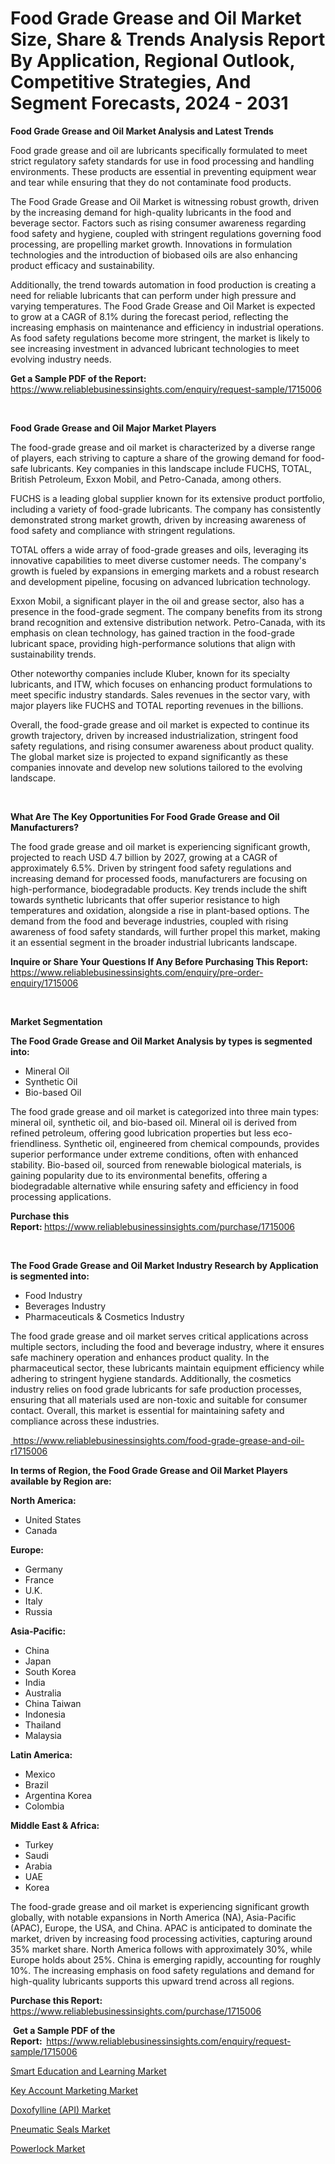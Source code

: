 <p><h1>Food Grade Grease and Oil Market Size, Share & Trends Analysis Report By Application, Regional Outlook, Competitive Strategies, And Segment Forecasts, 2024 - 2031</h1></p><p><strong>Food Grade Grease and Oil Market Analysis and Latest Trends</strong></p>
<p><p>Food grade grease and oil are lubricants specifically formulated to meet strict regulatory safety standards for use in food processing and handling environments. These products are essential in preventing equipment wear and tear while ensuring that they do not contaminate food products.</p><p>The Food Grade Grease and Oil Market is witnessing robust growth, driven by the increasing demand for high-quality lubricants in the food and beverage sector. Factors such as rising consumer awareness regarding food safety and hygiene, coupled with stringent regulations governing food processing, are propelling market growth. Innovations in formulation technologies and the introduction of biobased oils are also enhancing product efficacy and sustainability.</p><p>Additionally, the trend towards automation in food production is creating a need for reliable lubricants that can perform under high pressure and varying temperatures. The Food Grade Grease and Oil Market is expected to grow at a CAGR of 8.1% during the forecast period, reflecting the increasing emphasis on maintenance and efficiency in industrial operations. As food safety regulations become more stringent, the market is likely to see increasing investment in advanced lubricant technologies to meet evolving industry needs.</p></p>
<p><strong>Get a Sample PDF of the Report:&nbsp;</strong> <a href="https://www.reliablebusinessinsights.com/enquiry/request-sample/1715006?utm_campaign=39&utm_medium=2&utm_source=Github&utm_content=ia&utm_term=23102024&utm_id=food-grade-grease-and-oil">https://www.reliablebusinessinsights.com/enquiry/request-sample/1715006</a></p>
<p>&nbsp;</p>
<p><strong>Food Grade Grease and Oil Major Market Players</strong></p>
<p><p>The food-grade grease and oil market is characterized by a diverse range of players, each striving to capture a share of the growing demand for food-safe lubricants. Key companies in this landscape include FUCHS, TOTAL, British Petroleum, Exxon Mobil, and Petro-Canada, among others.</p><p>FUCHS is a leading global supplier known for its extensive product portfolio, including a variety of food-grade lubricants. The company has consistently demonstrated strong market growth, driven by increasing awareness of food safety and compliance with stringent regulations.</p><p>TOTAL offers a wide array of food-grade greases and oils, leveraging its innovative capabilities to meet diverse customer needs. The company's growth is fueled by expansions in emerging markets and a robust research and development pipeline, focusing on advanced lubrication technology.</p><p>Exxon Mobil, a significant player in the oil and grease sector, also has a presence in the food-grade segment. The company benefits from its strong brand recognition and extensive distribution network. Petro-Canada, with its emphasis on clean technology, has gained traction in the food-grade lubricant space, providing high-performance solutions that align with sustainability trends.</p><p>Other noteworthy companies include Kluber, known for its specialty lubricants, and ITW, which focuses on enhancing product formulations to meet specific industry standards. Sales revenues in the sector vary, with major players like FUCHS and TOTAL reporting revenues in the billions.</p><p>Overall, the food-grade grease and oil market is expected to continue its growth trajectory, driven by increased industrialization, stringent food safety regulations, and rising consumer awareness about product quality. The global market size is projected to expand significantly as these companies innovate and develop new solutions tailored to the evolving landscape.</p></p>
<p>&nbsp;</p>
<p><strong>What Are The Key Opportunities For Food Grade Grease and Oil Manufacturers?</strong></p>
<p><p>The food grade grease and oil market is experiencing significant growth, projected to reach USD 4.7 billion by 2027, growing at a CAGR of approximately 6.5%. Driven by stringent food safety regulations and increasing demand for processed foods, manufacturers are focusing on high-performance, biodegradable products. Key trends include the shift towards synthetic lubricants that offer superior resistance to high temperatures and oxidation, alongside a rise in plant-based options. The demand from the food and beverage industries, coupled with rising awareness of food safety standards, will further propel this market, making it an essential segment in the broader industrial lubricants landscape.</p></p>
<p><strong>Inquire or Share Your Questions If Any Before Purchasing This Report:</strong> <a href="https://www.reliablebusinessinsights.com/enquiry/pre-order-enquiry/1715006?utm_campaign=39&utm_medium=2&utm_source=Github&utm_content=ia&utm_term=23102024&utm_id=food-grade-grease-and-oil">https://www.reliablebusinessinsights.com/enquiry/pre-order-enquiry/1715006</a></p>
<p>&nbsp;</p>
<p><strong>Market Segmentation</strong></p>
<p><strong>The Food Grade Grease and Oil Market Analysis by types is segmented into:</strong></p>
<p><ul><li>Mineral Oil</li><li>Synthetic Oil</li><li>Bio-based Oil</li></ul></p>
<p><p>The food grade grease and oil market is categorized into three main types: mineral oil, synthetic oil, and bio-based oil. Mineral oil is derived from refined petroleum, offering good lubrication properties but less eco-friendliness. Synthetic oil, engineered from chemical compounds, provides superior performance under extreme conditions, often with enhanced stability. Bio-based oil, sourced from renewable biological materials, is gaining popularity due to its environmental benefits, offering a biodegradable alternative while ensuring safety and efficiency in food processing applications.</p></p>
<p><strong>Purchase this Report:&nbsp;</strong><a href="https://www.reliablebusinessinsights.com/purchase/1715006?utm_campaign=39&utm_medium=2&utm_source=Github&utm_content=ia&utm_term=23102024&utm_id=food-grade-grease-and-oil">https://www.reliablebusinessinsights.com/purchase/1715006</a></p>
<p>&nbsp;</p>
<p><strong>The Food Grade Grease and Oil Market Industry Research by Application is segmented into:</strong></p>
<p><ul><li>Food Industry</li><li>Beverages Industry</li><li>Pharmaceuticals & Cosmetics Industry</li></ul></p>
<p><p>The food grade grease and oil market serves critical applications across multiple sectors, including the food and beverage industry, where it ensures safe machinery operation and enhances product quality. In the pharmaceutical sector, these lubricants maintain equipment efficiency while adhering to stringent hygiene standards. Additionally, the cosmetics industry relies on food grade lubricants for safe production processes, ensuring that all materials used are non-toxic and suitable for consumer contact. Overall, this market is essential for maintaining safety and compliance across these industries.</p></p>
<p><a href="https://www.reliablebusinessinsights.com/food-grade-grease-and-oil-r1715006?utm_campaign=39&utm_medium=2&utm_source=Github&utm_content=ia&utm_term=23102024&utm_id=food-grade-grease-and-oil">&nbsp;https://www.reliablebusinessinsights.com/food-grade-grease-and-oil-r1715006</a></p>
<p><strong>In terms of Region, the Food Grade Grease and Oil Market Players available by Region are:</strong></p>
<p>
    <p> <strong> North America: </strong>
        <ul>
            <li>United States</li>
            <li>Canada</li>
        </ul>
        </p> 
    <p> <strong> Europe: </strong>
        <ul>
            <li>Germany</li>
            <li>France</li>
            <li>U.K.</li>
            <li>Italy</li>
            <li>Russia</li>
        </ul>
        </p> 
    <p> <strong> Asia-Pacific: </strong>
        <ul>
            <li>China</li>
            <li>Japan</li>
            <li>South Korea</li>
            <li>India</li>
            <li>Australia</li>
            <li>China Taiwan</li>
            <li>Indonesia</li>
            <li>Thailand</li>
            <li>Malaysia</li>
        </ul>
        </p> 
    <p> <strong> Latin America: </strong>
        <ul>
            <li>Mexico</li>
            <li>Brazil</li>
            <li>Argentina Korea</li>
            <li>Colombia</li>
        </ul>
        </p> 
    <p> <strong> Middle East & Africa: </strong>
        <ul>
            <li>Turkey</li>
            <li>Saudi</li>
            <li>Arabia</li>
            <li>UAE</li>
            <li>Korea</li>
        </ul>
    </p>
    </p>
<p><p>The food-grade grease and oil market is experiencing significant growth globally, with notable expansions in North America (NA), Asia-Pacific (APAC), Europe, the USA, and China. APAC is anticipated to dominate the market, driven by increasing food processing activities, capturing around 35% market share. North America follows with approximately 30%, while Europe holds about 25%. China is emerging rapidly, accounting for roughly 10%. The increasing emphasis on food safety regulations and demand for high-quality lubricants supports this upward trend across all regions.</p></p>
<p><strong>Purchase this Report: </strong><a href="https://www.reliablebusinessinsights.com/purchase/1715006?utm_campaign=39&utm_medium=2&utm_source=Github&utm_content=ia&utm_term=23102024&utm_id=food-grade-grease-and-oil">https://www.reliablebusinessinsights.com/purchase/1715006</a></p>
<p>&nbsp;<strong>Get a Sample PDF of the Report:&nbsp;&nbsp;</strong><a href="https://www.reliablebusinessinsights.com/enquiry/request-sample/1715006?utm_campaign=39&utm_medium=2&utm_source=Github&utm_content=ia&utm_term=23102024&utm_id=food-grade-grease-and-oil">https://www.reliablebusinessinsights.com/enquiry/request-sample/1715006</a></p>
<p><strong></strong></p>
<p><p><a href="https://www.linkedin.com/pulse/smart-education-learning-market-global-trends-forecast-2024-xe4hc?utm_campaign=39&utm_medium=2&utm_source=Github&utm_content=ia&utm_term=23102024&utm_id=food-grade-grease-and-oil">Smart Education and Learning Market</a></p><p><a href="https://www.linkedin.com/pulse/analyzing-global-key-account-marketing-market-growth-prospects-ysftc?utm_campaign=39&utm_medium=2&utm_source=Github&utm_content=ia&utm_term=23102024&utm_id=food-grade-grease-and-oil">Key Account Marketing Market</a></p><p><a href="https://github.com/mac1evjen/Market-Research-Report-List-1/blob/main/doxofylline-api-market.md?utm_campaign=39&utm_medium=2&utm_source=Github&utm_content=ia&utm_term=23102024&utm_id=food-grade-grease-and-oil">Doxofylline (API) Market</a></p><p><a href="https://github.com/delorasywf/Market-Research-Report-List-1/blob/main/pneumatic-seals-market.md?utm_campaign=39&utm_medium=2&utm_source=Github&utm_content=ia&utm_term=23102024&utm_id=food-grade-grease-and-oil">Pneumatic Seals Market</a></p><p><a href="https://issuu.com/reportprime-2/docs/powerlock-market-size-2030.pptx_e0263e36d02ad2?utm_campaign=39&utm_medium=2&utm_source=Github&utm_content=ia&utm_term=23102024&utm_id=food-grade-grease-and-oil">Powerlock Market</a></p></p>